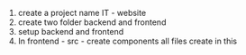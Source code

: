 1. create a project name IT - website
2. create two folder backend and frontend
3. setup backend and frontend 
4. In frontend -  src - create components all files create in this
